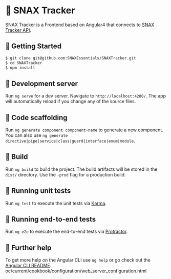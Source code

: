 💎 SNAX Tracker
========================

SNAX Tracker is a Frontend based on Angular4 that connects to [SNAX Tracker API](https://github.com/SNAXEssentials/SNAXTracker-API).

📌 Getting Started
------------

```bash
$ git clone git@github.com:SNAXEssentials/SNAXTracker.git
$ cd SNAXTracker
$ npm install
```

📌 Development server 
------------

Run `ng serve` for a dev server. Navigate to `http://localhost:4200/`. The app will automatically reload if you change any of the source files.


📌 Code scaffolding
------------

Run `ng generate component component-name` to generate a new component. You can also use `ng generate directive|pipe|service|class|guard|interface|enum|module`.

📌 Build
------------

Run `ng build` to build the project. The build artifacts will be stored in the `dist/` directory. Use the `-prod` flag for a production build.

📌 Running unit tests
------------

Run `ng test` to execute the unit tests via [Karma](https://karma-runner.github.io).

📌 Running end-to-end tests
------------

Run `ng e2e` to execute the end-to-end tests via [Protractor](http://www.protractortest.org/).

📌 Further help
------------

To get more help on the Angular CLI use `ng help` or go check out the [Angular CLI README](https://github.com/angular/angular-cli/blob/master/README.md).
oc/current/cookbook/configuration/web_server_configuration.html
